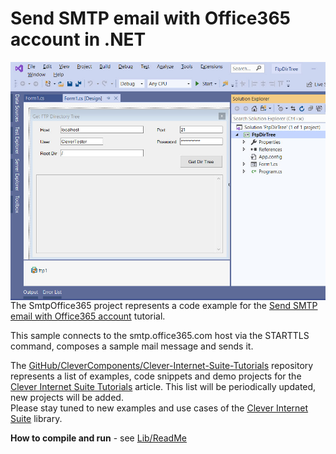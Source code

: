 # Send SMTP email with Office365 account in .NET

<img align="left" src="FtpDirTree..jpg"/>

The SmtpOffice365 project represents a code example for the [Send SMTP email with Office365 account](https://www.clevercomponents.com/portal/kb/a87/send-smtp-email-with-office365-account.aspx) tutorial.   

This sample connects to the smtp.office365.com host via the STARTTLS command, composes a sample mail message and sends it.   

The [GitHub/CleverComponents/Clever-Internet-Suite-Tutorials](https://github.com/CleverComponents/Clever-Internet-Suite-Tutorials) repository represents a list of examples, code snippets and demo projects for the [Clever Internet Suite Tutorials](https://www.clevercomponents.com/articles/article035/) article. This list will be periodically updated, new projects will be added.   
Please stay tuned to new examples and use cases of the [Clever Internet Suite](https://www.clevercomponents.com/products/inetsuite/) library.

**How to compile and run** - see [Lib/ReadMe](./Lib/ReadMe.md)   
